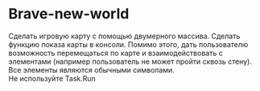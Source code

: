 # Brave-new-world
Сделать игровую карту с помощью двумерного массива. Сделать функцию показа карты в консоли. Помимо этого, дать пользователю возможность перемещаться по карте и взаимодействовать с элементами (например пользователь не может пройти сквозь стену).  
Все элементы являются обычными символами.  
Не используйте Task.Run
